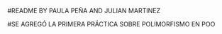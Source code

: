 #README BY PAULA PEÑA AND JULIAN MARTINEZ

#SE AGREGÓ LA PRIMERA PRÁCTICA SOBRE POLIMORFISMO EN POO

